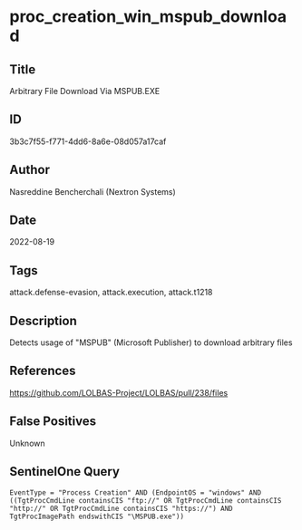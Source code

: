 # proc_creation_win_mspub_download

## Title
Arbitrary File Download Via MSPUB.EXE

## ID
3b3c7f55-f771-4dd6-8a6e-08d057a17caf

## Author
Nasreddine Bencherchali (Nextron Systems)

## Date
2022-08-19

## Tags
attack.defense-evasion, attack.execution, attack.t1218

## Description
Detects usage of "MSPUB" (Microsoft Publisher) to download arbitrary files

## References
https://github.com/LOLBAS-Project/LOLBAS/pull/238/files

## False Positives
Unknown

## SentinelOne Query
```
EventType = "Process Creation" AND (EndpointOS = "windows" AND ((TgtProcCmdLine containsCIS "ftp://" OR TgtProcCmdLine containsCIS "http://" OR TgtProcCmdLine containsCIS "https://") AND TgtProcImagePath endswithCIS "\MSPUB.exe"))

```